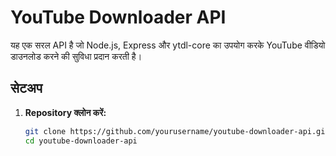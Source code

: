 # YouTube Downloader API

यह एक सरल API है जो Node.js, Express और ytdl-core का उपयोग करके YouTube वीडियो डाउनलोड करने की सुविधा प्रदान करती है।

## सेटअप

1. **Repository क्लोन करें:**
   ```bash
   git clone https://github.com/yourusername/youtube-downloader-api.git
   cd youtube-downloader-api

